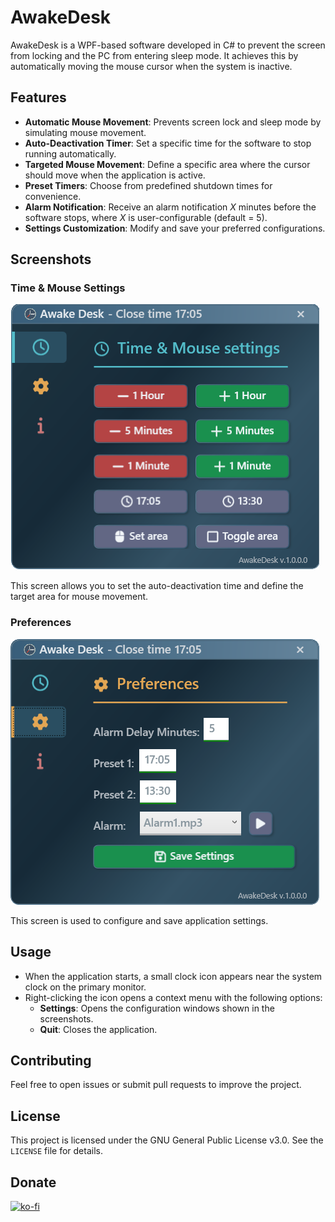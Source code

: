 # AwakeDesk

AwakeDesk is a WPF-based software developed in C# to prevent the screen from locking and the PC from entering sleep mode. It achieves this by automatically moving the mouse cursor when the system is inactive. 

## Features

- **Automatic Mouse Movement**: Prevents screen lock and sleep mode by simulating mouse movement.
- **Auto-Deactivation Timer**: Set a specific time for the software to stop running automatically.
- **Targeted Mouse Movement**: Define a specific area where the cursor should move when the application is active.
- **Preset Timers**: Choose from predefined shutdown times for convenience.
- **Alarm Notification**: Receive an alarm notification *X* minutes before the software stops, where *X* is user-configurable (default = 5).
- **Settings Customization**: Modify and save your preferred configurations.

## Screenshots

### Time & Mouse Settings
![Time & Mouse Settings](screenshots/time_mouse_settings.png)

This screen allows you to set the auto-deactivation time and define the target area for mouse movement.

### Preferences
![Preferences](screenshots/preferences_settings.png)

This screen is used to configure and save application settings.

## Usage

- When the application starts, a small clock icon appears near the system clock on the primary monitor.
- Right-clicking the icon opens a context menu with the following options:
  - **Settings**: Opens the configuration windows shown in the screenshots.
  - **Quit**: Closes the application.

## Contributing

Feel free to open issues or submit pull requests to improve the project.

## License

This project is licensed under the GNU General Public License v3.0. See the `LICENSE` file for details.

## Donate
[![ko-fi](https://ko-fi.com/img/githubbutton_sm.svg)](https://ko-fi.com/giague)
